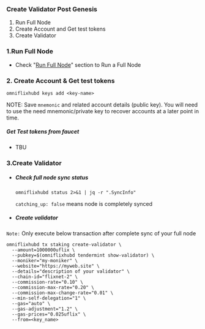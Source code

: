 ### Create Validator Post Genesis

1. Run Full Node
2. Create Account and Get test tokens
3. Create Validator


### 1.Run Full Node
  - Check "[Run Full Node](https://github.com/OmniFlix/docs/blob/main/guides/testnets/flixnet-2/run-full-node.md)" section to Run a Full Node

### 2. Create Account & Get test tokens 
```
omniflixhubd keys add <key-name>
```

NOTE: Save `mnemonic` and related account details (public key). You will need to use the need mnemonic/private key to recover accounts at a later point in time.
##### Get Test tokens from faucet
 - TBU 
 
### 3.Create Validator
 - ##### Check full node sync status
     
     `omniflixhubd status 2>&1 | jq -r ".SyncInfo"` 

   `catching_up: false` means node is completely synced
 - ##### Create validator 
 `Note:`  Only execute below transaction after complete sync of your full node

```
omniflixhubd tx staking create-validator \
  --amount=1000000uflix \
  --pubkey=$(omniflixhubd tendermint show-validator) \
  --moniker="my-moniker" \
  --website="https://myweb.site" \
  --details="description of your validator" \
  --chain-id="flixnet-2" \
  --commission-rate="0.10" \
  --commission-max-rate="0.20" \
  --commission-max-change-rate="0.01" \
  --min-self-delegation="1" \
  --gas="auto" \
  --gas-adjustment="1.2" \
  --gas-prices="0.025uflix" \
  --from=<key_name>
```

